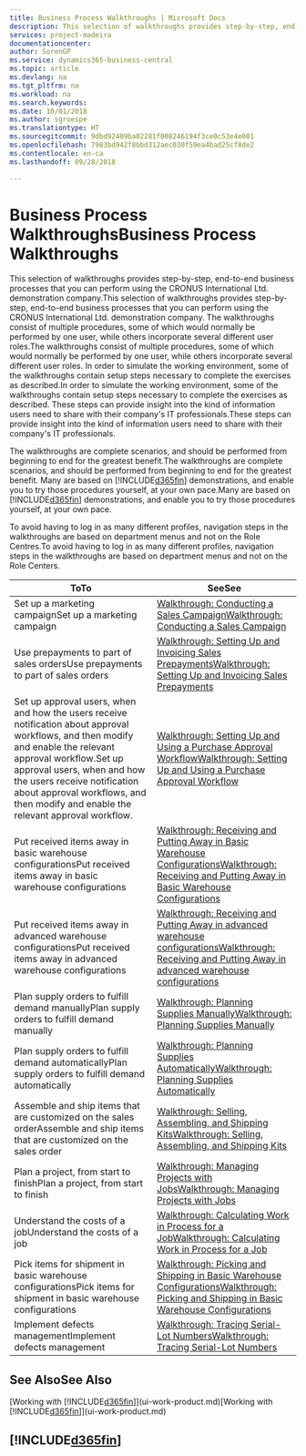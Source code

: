 ```yaml
---
title: Business Process Walkthroughs | Microsoft Docs
description: This selection of walkthroughs provides step-by-step, end-to-end business processes that you can perform using the CRONUS International Ltd. demonstration company. The walkthroughs consist of multiple procedures, some of which would normally be performed by one user, while others incorporate several different user roles. In order to simulate the working environment, some of the walkthroughs contain setup steps necessary to complete the exercises as described. These steps can provide insight into the kind of information users need to share with their company's IT professionals.
services: project-madeira
documentationcenter: 
author: SorenGP
ms.service: dynamics365-business-central
ms.topic: article
ms.devlang: na
ms.tgt_pltfrm: na
ms.workload: na
ms.search.keywords: 
ms.date: 10/01/2018
ms.author: sgroespe
ms.translationtype: HT
ms.sourcegitcommit: 9dbd92409ba02281f008246194f3ce0c53e4e001
ms.openlocfilehash: 7983bd942f8bbd312aec030f59ea4bad25cf8de2
ms.contentlocale: en-ca
ms.lasthandoff: 09/28/2018

---
```

# <a name="business-process-walkthroughs"></a><span data-ttu-id="6c9b1-106">Business Process Walkthroughs</span><span class="sxs-lookup"><span data-stu-id="6c9b1-106">Business Process Walkthroughs</span></span>
<span data-ttu-id="6c9b1-107">This selection of walkthroughs provides step-by-step, end-to-end business processes that you can perform using the CRONUS International Ltd. demonstration company.</span><span class="sxs-lookup"><span data-stu-id="6c9b1-107">This selection of walkthroughs provides step-by-step, end-to-end business processes that you can perform using the CRONUS International Ltd. demonstration company.</span></span> <span data-ttu-id="6c9b1-108">The walkthroughs consist of multiple procedures, some of which would normally be performed by one user, while others incorporate several different user roles.</span><span class="sxs-lookup"><span data-stu-id="6c9b1-108">The walkthroughs consist of multiple procedures, some of which would normally be performed by one user, while others incorporate several different user roles.</span></span> <span data-ttu-id="6c9b1-109">In order to simulate the working environment, some of the walkthroughs contain setup steps necessary to complete the exercises as described.</span><span class="sxs-lookup"><span data-stu-id="6c9b1-109">In order to simulate the working environment, some of the walkthroughs contain setup steps necessary to complete the exercises as described.</span></span> <span data-ttu-id="6c9b1-110">These steps can provide insight into the kind of information users need to share with their company's IT professionals.</span><span class="sxs-lookup"><span data-stu-id="6c9b1-110">These steps can provide insight into the kind of information users need to share with their company's IT professionals.</span></span>  

 <span data-ttu-id="6c9b1-111">The walkthroughs are complete scenarios, and should be performed from beginning to end for the greatest benefit.</span><span class="sxs-lookup"><span data-stu-id="6c9b1-111">The walkthroughs are complete scenarios, and should be performed from beginning to end for the greatest benefit.</span></span> <span data-ttu-id="6c9b1-112">Many are based on [!INCLUDE[d365fin](includes/d365fin_md.md)] demonstrations, and enable you to try those procedures yourself, at your own pace.</span><span class="sxs-lookup"><span data-stu-id="6c9b1-112">Many are based on [!INCLUDE[d365fin](includes/d365fin_md.md)] demonstrations, and enable you to try those procedures yourself, at your own pace.</span></span>  

 <span data-ttu-id="6c9b1-113">To avoid having to log in as many different profiles, navigation steps in the walkthroughs are based on department menus and not on the Role Centres.</span><span class="sxs-lookup"><span data-stu-id="6c9b1-113">To avoid having to log in as many different profiles, navigation steps in the walkthroughs are based on department menus and not on the Role Centers.</span></span>  

|<span data-ttu-id="6c9b1-114">To</span><span class="sxs-lookup"><span data-stu-id="6c9b1-114">To</span></span>|<span data-ttu-id="6c9b1-115">See</span><span class="sxs-lookup"><span data-stu-id="6c9b1-115">See</span></span>|  
|--------|---------|  
|<span data-ttu-id="6c9b1-116">Set up a marketing campaign</span><span class="sxs-lookup"><span data-stu-id="6c9b1-116">Set up a marketing campaign</span></span>|[<span data-ttu-id="6c9b1-117">Walkthrough: Conducting a Sales Campaign</span><span class="sxs-lookup"><span data-stu-id="6c9b1-117">Walkthrough: Conducting a Sales Campaign</span></span>](walkthrough-conducting-a-sales-campaign.md)|  
|<span data-ttu-id="6c9b1-118">Use prepayments to part of sales orders</span><span class="sxs-lookup"><span data-stu-id="6c9b1-118">Use prepayments to part of sales orders</span></span>|[<span data-ttu-id="6c9b1-119">Walkthrough: Setting Up and Invoicing Sales Prepayments</span><span class="sxs-lookup"><span data-stu-id="6c9b1-119">Walkthrough: Setting Up and Invoicing Sales Prepayments</span></span>](walkthrough-setting-up-and-invoicing-sales-prepayments.md)|  
|<span data-ttu-id="6c9b1-120">Set up approval users, when and how the users receive notification about approval workflows, and then modify and enable the relevant approval workflow.</span><span class="sxs-lookup"><span data-stu-id="6c9b1-120">Set up approval users, when and how the users receive notification about approval workflows, and then modify and enable the relevant approval workflow.</span></span>|[<span data-ttu-id="6c9b1-121">Walkthrough: Setting Up and Using a Purchase Approval Workflow</span><span class="sxs-lookup"><span data-stu-id="6c9b1-121">Walkthrough: Setting Up and Using a Purchase Approval Workflow</span></span>](walkthrough-setting-up-and-using-a-purchase-approval-workflow.md)|  
|<span data-ttu-id="6c9b1-122">Put received items away in basic warehouse configurations</span><span class="sxs-lookup"><span data-stu-id="6c9b1-122">Put received items away in basic warehouse configurations</span></span>|[<span data-ttu-id="6c9b1-123">Walkthrough: Receiving and Putting Away in Basic Warehouse Configurations</span><span class="sxs-lookup"><span data-stu-id="6c9b1-123">Walkthrough: Receiving and Putting Away in Basic Warehouse Configurations</span></span>](walkthrough-receiving-and-putting-away-in-basic-warehousing.md)|  
|<span data-ttu-id="6c9b1-124">Put received items away in advanced warehouse configurations</span><span class="sxs-lookup"><span data-stu-id="6c9b1-124">Put received items away in advanced warehouse configurations</span></span>|[<span data-ttu-id="6c9b1-125">Walkthrough: Receiving and Putting Away in advanced warehouse configurations</span><span class="sxs-lookup"><span data-stu-id="6c9b1-125">Walkthrough: Receiving and Putting Away in advanced warehouse configurations</span></span>](walkthrough-receiving-and-putting-away-in-advanced-warehousing.md)|  
|<span data-ttu-id="6c9b1-126">Plan supply orders to fulfill demand manually</span><span class="sxs-lookup"><span data-stu-id="6c9b1-126">Plan supply orders to fulfill demand manually</span></span>|[<span data-ttu-id="6c9b1-127">Walkthrough: Planning Supplies Manually</span><span class="sxs-lookup"><span data-stu-id="6c9b1-127">Walkthrough: Planning Supplies Manually</span></span>](walkthrough-planning-supplies-manually.md)|  
|<span data-ttu-id="6c9b1-128">Plan supply orders to fulfill demand automatically</span><span class="sxs-lookup"><span data-stu-id="6c9b1-128">Plan supply orders to fulfill demand automatically</span></span>|[<span data-ttu-id="6c9b1-129">Walkthrough: Planning Supplies Automatically</span><span class="sxs-lookup"><span data-stu-id="6c9b1-129">Walkthrough: Planning Supplies Automatically</span></span>](walkthrough-planning-supplies-automatically.md)|  
|<span data-ttu-id="6c9b1-130">Assemble and ship items that are customized on the sales order</span><span class="sxs-lookup"><span data-stu-id="6c9b1-130">Assemble and ship items that are customized on the sales order</span></span>|[<span data-ttu-id="6c9b1-131">Walkthrough: Selling, Assembling, and Shipping Kits</span><span class="sxs-lookup"><span data-stu-id="6c9b1-131">Walkthrough: Selling, Assembling, and Shipping Kits</span></span>](walkthrough-selling-assembling-and-shipping-kits.md)|  
|<span data-ttu-id="6c9b1-132">Plan a project, from start to finish</span><span class="sxs-lookup"><span data-stu-id="6c9b1-132">Plan a project, from start to finish</span></span>|[<span data-ttu-id="6c9b1-133">Walkthrough: Managing Projects with Jobs</span><span class="sxs-lookup"><span data-stu-id="6c9b1-133">Walkthrough: Managing Projects with Jobs</span></span>](walkthrough-managing-projects-with-jobs.md)|  
|<span data-ttu-id="6c9b1-134">Understand the costs of a job</span><span class="sxs-lookup"><span data-stu-id="6c9b1-134">Understand the costs of a job</span></span>|[<span data-ttu-id="6c9b1-135">Walkthrough: Calculating Work in Process for a Job</span><span class="sxs-lookup"><span data-stu-id="6c9b1-135">Walkthrough: Calculating Work in Process for a Job</span></span>](walkthrough-calculating-work-in-process-for-a-job.md)|  
|<span data-ttu-id="6c9b1-136">Pick items for shipment in basic warehouse configurations</span><span class="sxs-lookup"><span data-stu-id="6c9b1-136">Pick items for shipment in basic warehouse configurations</span></span>|[<span data-ttu-id="6c9b1-137">Walkthrough: Picking and Shipping in Basic Warehouse Configurations</span><span class="sxs-lookup"><span data-stu-id="6c9b1-137">Walkthrough: Picking and Shipping in Basic Warehouse Configurations</span></span>](walkthrough-picking-and-shipping-in-basic-warehousing.md)|  
|<span data-ttu-id="6c9b1-138">Implement defects management</span><span class="sxs-lookup"><span data-stu-id="6c9b1-138">Implement defects management</span></span>|[<span data-ttu-id="6c9b1-139">Walkthrough: Tracing Serial-Lot Numbers</span><span class="sxs-lookup"><span data-stu-id="6c9b1-139">Walkthrough: Tracing Serial-Lot Numbers</span></span>](walkthrough-tracing-serial-lot-numbers.md)|  

## <a name="see-also"></a><span data-ttu-id="6c9b1-140">See Also</span><span class="sxs-lookup"><span data-stu-id="6c9b1-140">See Also</span></span>
<span data-ttu-id="6c9b1-141">[Working with [!INCLUDE[d365fin](includes/d365fin_md.md)]](ui-work-product.md)</span><span class="sxs-lookup"><span data-stu-id="6c9b1-141">[Working with [!INCLUDE[d365fin](includes/d365fin_md.md)]](ui-work-product.md)</span></span>  

## [!INCLUDE[d365fin](includes/free_trial_md.md)]  
 

